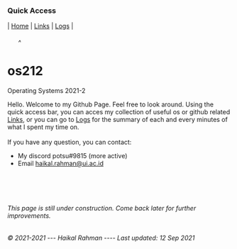 ### Quick Access
| [Home](https://haikalrmn.github.io/os212/ "Repository's Home Page") | [Links](https://haikalrmn.github.io/os212/LINKS/ "OS/Github Related References") | [Logs](https://haikalrmn.github.io/os212/TXT/mylog.txt "Log of My Daily Activities 24/7") |
###### &nbsp;&nbsp;&nbsp;&nbsp;&nbsp;&nbsp;^
# os212
Operating Systems 2021-2

Hello. Welcome to my Github Page. Feel free to look around. Using the quick access bar, you can acces my collection of useful os or github related [Links](https://haikalrmn.github.io/os212/LINKS/ "OS/Github Related References"), or you can go to [Logs](https://haikalrmn.github.io/os212/TXT/mylog.txt "Log of My Daily Activities 24/7") for the summary of each and every minutes of what I spent my time on. <br> <br>
If you have any question, you can contact:
- My discord potsu#9815 (more active)
- Email haikal.rahman@ui.ac.id

<br>
<br>
<br>

###### This page is still under construction. Come back later for further improvements.
###### © 2021-2021 --- Haikal Rahman ---- Last updated: 12 Sep 2021
